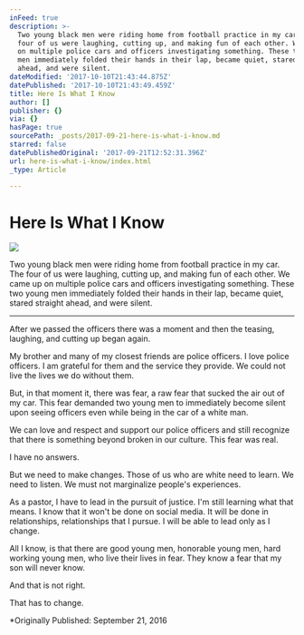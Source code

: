 ```yaml
---
inFeed: true
description: >-
  Two young black men were riding home from football practice in my car. The
  four of us were laughing, cutting up, and making fun of each other. We came up
  on multiple police cars and officers investigating something. These two young
  men immediately folded their hands in their lap, became quiet, stared straight
  ahead, and were silent.
dateModified: '2017-10-10T21:43:44.875Z'
datePublished: '2017-10-10T21:43:49.459Z'
title: Here Is What I Know
author: []
publisher: {}
via: {}
hasPage: true
sourcePath: _posts/2017-09-21-here-is-what-i-know.md
starred: false
datePublishedOriginal: '2017-09-21T12:52:31.396Z'
url: here-is-what-i-know/index.html
_type: Article

---
```

# Here Is What I Know
![](https://the-grid-user-content.s3-us-west-2.amazonaws.com/1f74eb54-6b7f-401c-9826-79d37e491f26.jpg)

Two young black men were riding home from football practice in my car. The four of us were laughing, cutting up, and making fun of each other. We came up on multiple police cars and officers investigating something. These two young men immediately folded their hands in their lap, became quiet, stared straight ahead, and were silent.

---

After we passed the officers there was a moment and then the teasing, laughing, and cutting up began again.

My brother and many of my closest friends are police officers. I love police officers. I am grateful for them and the service they provide. We could not live the lives we do without them.

But, in that moment it, there was fear, a raw fear that sucked the air out of my car. This fear demanded two young men to immediately become silent upon seeing officers even while being in the car of a white man.

We can love and respect and support our police officers and still recognize that there is something beyond broken in our culture. This fear was real.

I have no answers.

But we need to make changes. Those of us who are white need to learn. We need to listen. We must not marginalize people's experiences.

As a pastor, I have to lead in the pursuit of justice. I'm still learning what that means. I know that it won't be done on social media. It will be done in relationships, relationships that I pursue. I will be able to lead only as I change.

All I know, is that there are good young men, honorable young men, hard working young men, who live their lives in fear. They know a fear that my son will never know.

And that is not right.

That has to change.

\*Originally Published: September 21, 2016